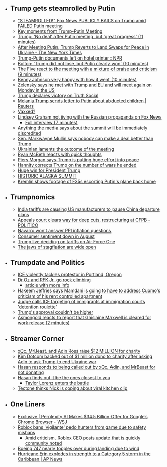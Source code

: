 
  - ## Trump gets steamrolled by Putin
    - ["STEAMROLLED!" Fox News PUBLICLY BAILS on Trump amid FAILED Putin meeting](https://youtu.be/mP0vQxpJpyc?si=hhRs88Je53S4suot)
    - [Key moments from Trump-Putin Meeting](https://youtu.be/atek9d_SKYo?si=SlomEa_4atRUDYD0)
    - [Trump: 'No deal' after Putin meeting, but 'great progress' (11 minutes)](https://youtu.be/i1pKF73bB1E?si=AiX2pPQWLW4zvTGx) 
    - [After Meeting Putin, Trump Reverts to Land Swaps for Peace in Ukraine - The New York Times](https://www.nytimes.com/2025/08/16/world/europe/trump-putin-ukraine-land-swap.html)
    - [Trump-Putin documents left on hotel printer : NPR](https://www.npr.org/2025/08/16/nx-s1-5504196/trump-putin-summit-documents-left-behind)
    - [Bolton: 'Trump did not lose, but Putin clearly won' (10 minutes)](https://youtu.be/EY9mwuIMFKM?si=xr8G1RUR1_vR73BV)
    - [The Five react to the meeting with a mixture of praise and criticism (9 minutes)](https://youtu.be/Y08oSy7VqmE?si=gu8vGdXzYJvxaGnf)
    - [Benny Johnson very happy with how it went (10 minutes)](https://youtu.be/eCOYz7L9FCg?si=YSsc5kqCoYPN-6kD)
    - [Zelensky says he met with Trump and EU and will meet again on Monday in the US](https://x.com/ZelenskyyUa/status/1956618668210626884)
    - [Trump declares victory on Truth Social](https://truthsocial.com/@realDonaldTrump/posts/115037569702889410)
    - [Melania Trump sends letter to Putin about abducted children | Reuters](https://www.reuters.com/world/melania-trump-sends-letter-putin-about-abducted-children-2025-08-16/)
    - [Vaxxed?](https://x.com/GovPressOffice/status/1956564093407506674)
    - [Lindsey Graham not jiving with the Russian propaganda on Fox News](https://x.com/atrupar/status/1956532669287628996)
      - [Full interview (7 minutes)](https://youtu.be/dpqeKR1zCeM?si=5a4fz_8YkZ4B6Gk1)
    - [Anything the media says about the summit will be immediately discredited](https://x.com/charliekirk11/status/1956520435686031531)
    - [Sen. Markwayne Mullin says nobody can make a deal better than Trump](https://x.com/atrupar/status/1956535396050899341)
    - [Ukrainian laments the outcome of the meeting](https://x.com/Acyn/status/1956559147660664908)
    - [Ryan McBeth reacts with quick thoughts](https://x.com/RyanMcbeth/status/1956587067095339042)
    - [Piers Morgan says Trump is putting huge effort into peace](https://x.com/piersmorgan/status/1956721806360105065)
    - [Hannity corrects Trump on the number of wars he ended](https://x.com/atrupar/status/1956524041432440904)
    - [Huge win for President Trump](https://x.com/Acyn/status/1956505221045383577)
    - [HISTORIC ALASKA SUMMIT](https://x.com/WhiteHouse/status/1956741745070231573)
    - [Kremlin shows footage of F35s escorting Putin's plane back home](https://x.com/PolymarketIntel/status/1956763429223703013)
  - ## Trumpnomics
    - [India tariffs are causing US manufacturers to pause China departure plans](https://x.com/scottlincicome/status/1955972787207589931)
    - [Appeals court clears way for deep cuts, restructuring at CFPB - POLITICO](https://www.politico.com/news/2025/08/15/consumer-financial-protection-bureau-ruling-00511788)
    - [Navarro won't answer PPI inflation questions](https://x.com/factpostnews/status/1956094023325687917)
    - [Consumer sentiment down in August](https://x.com/TheStalwart/status/1956356023658184908)
    - [Trump live deciding on tariffs on Air Force One](https://x.com/atrupar/status/1956333444318814499)
    - [The jaws of stagflation are wide open](https://x.com/unusual_whales/status/1956364506403365131)
  - ## Trumpdate and Politics
    - [ICE violently tackles protestor in Portland, Oregon](https://x.com/LongTimeHistory/status/1956368976013099237)
    - [Dr Oz and RFK Jr. go rock climbing](https://x.com/Mollyploofkins/status/1956181352497242273)
      - [article with more info](https://www.usatoday.com/story/news/politics/2025/08/14/rfk-jr-dr-oz-hiking-climbing-video/85660611007/)
    - [Hakeem Jeffries says Mamdani is going to have to address Cuomo's criticism of his rent controlled apartment](https://x.com/kenklippenstein/status/1956380436462256296)
    - [Judge calls ICE targeting of immigrants at immigration courts 'detention roulette'](https://x.com/kyledcheney/status/1955991179931058492)
    - [Trump's approval couldn't be higher](https://x.com/atrupar/status/1956331794564837532)
    - [Asmongold reacts to report that Ghislaine Maxwell is cleared for work release (2 minutes)](https://youtu.be/TYMQ4SHdNoM?si=E3B9dNFWdyvotW09)
  - ## Streamer Corner
    - [xQc, MrBeast, and Adin Ross raise $12 MILLION for charity](https://x.com/Awk20000/status/1956367878275391674)
    - [Kim Dotcom backed out of $1 million dono to charity after asking Adin to ask Trump to end Ukraine war](https://x.com/Awk20000/status/1956307309510140052)
    - [Hasan responds to being called out by xQc, Adin, and MrBeast for not donating](https://www.reddit.com/r/LivestreamFail/comments/1mrq3g8/hasans_response_to_mrbeast_xqc_adin_making_fun_of/)
    - [Hasan finds out it be the ones closest to you](https://www.reddit.com/r/Destiny/comments/1ms1aps/hasan_piker_is_accused_of_supporting_zionism_by/?ref=share&ref_source=link)
      - [Taylor Lorenz enters the battle](https://x.com/Awk20000/status/1956073422766878738)
    - [Tectone thinks Nick is coping about viral kitchen clip](https://x.com/Awk20000/status/1956365877944971274)
  - ## One Liners
    - [Exclusive | Perplexity AI Makes $34.5 Billion Offer for Google’s Chrome Browser - WSJ](https://www.wsj.com/tech/perplexity-ai-google-chrome-offer-5ddb7a22)
    - [Roblox bans 'vigilante' pedo hunters from game due to safety mishaps](https://x.com/Awk20000/status/1955801667993264538)
      - [Amid criticism, Roblox CEO posts update that is quickly community noted](https://x.com/DavidBaszucki/status/1956495212127346790)
    - [Boeing 747 nearly topples over during landing due to wind](https://x.com/accuweather/status/1956035018553528394)
    - [Hurricane Erin explodes in strength to a Category 5 storm in the Caribbean | AP News](https://apnews.com/article/hurricane-erin-caribbean-9801bea558cc1fb9005f1c5235354a67)
#